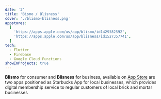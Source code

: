 ```yaml
---
date: '3'
title: 'Bismo / Blisness'
cover: './blismo-blisness.png'
appstores:
  [
    'https://apps.apple.com/us/app/blismo/id1429582592',
    'https://apps.apple.com/us/app/blisness/id1527357741',
  ]
tech:
  - Flutter
  - Firebase
  - Google Cloud Functions
showInProjects: true
---
```


**Blismo** for consumer and **Blisness** for business, available on [App Store](https://apps.apple.com/us/app/blismo/id1429582592) are two apps positioned as Starbucks App for local businesses, which provides digital membership service to regular customers of local brick and mortar businesses
